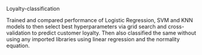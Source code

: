 Loyalty-classification

Trained and compared performance of Logistic Regression, SVM and KNN models to then select best hyperparameters via grid search and cross-validation to predict customer loyalty. Then also classified the same without using any imported libraries using linear regression and the normality equation.
